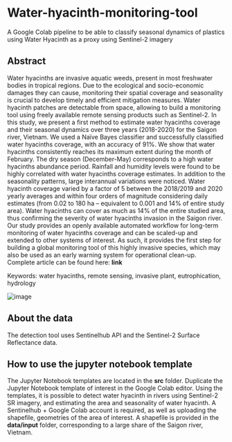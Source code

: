# Water-hyacinth-monitoring-tool
A Google Colab pipeline to be able to classify seasonal dynamics of plastics using Water Hyacinth as a proxy using Sentinel-2 imagery

## Abstract
Water hyacinths are invasive aquatic weeds, present in most freshwater bodies in tropical regions. Due to the ecological and socio-economic damages they can cause, monitoring their spatial coverage and seasonality is crucial to develop timely and efficient mitigation measures. Water hyacinth patches are detectable from space, allowing to build a monitoring tool using freely available remote sensing products such as Sentinel-2. In this study, we present a first method to estimate water hyacinths coverage and their seasonal dynamics over three years (2018-2020) for the Saigon river, Vietnam. We used a Naïve Bayes classifier and successfully classified water hyacinths coverage, with an accuracy of  91%. We show that water hyacinths consistently reaches its maximum extent during the month of February. The dry season (December-May) corresponds to a high water hyacinths abundance period. Rainfall and humidity levels were found to be highly correlated with water hyacinths coverage estimates. In addition to the seasonality patterns, large interannual variations were noticed. Water hyacinth coverage varied by a factor of 5 between the 2018/2019 and 2020 yearly averages and within four orders of magnitude considering daily estimates (from 0.02 to 180 ha – equivalent to 0.001 and 14% of entire study area). Water hyacinths can cover as much as 14% of the entire studied area, thus confirming the severity of water hyacinths invasion in the Saigon river. Our study provides an openly available automated workflow for long-term monitoring of water hyacinths coverage and can be scaled-up and extended to other systems of interest. As such, it provides the first step for building a global monitoring tool of this highly invasive species, which may also be used as an early warning system for operational clean-up. Complete article can be found here: **link**

Keywords: water hyacinths, remote sensing, invasive plant, eutrophication, hydrology 


![image](https://user-images.githubusercontent.com/48392221/130446716-22147c30-88b0-40f3-869b-f3266ab73d06.png)

## About the data
The detection tool uses Sentinelhub API and the Sentinel-2 Surface Reflectance data.

## How to use the jupyter notebook template
The Jupyter Notebook templates are located in the **src** folder. Duplicate the Jupyter Notebook template of interest in the Google Colab editor. Using the templates, it is possible to detect water hyacinth in rivers using Sentinel-2 SR imagery, and estimating the area and seasonality of water hyacinth. A Sentinelhub + Google Colab account is required, as well as uploading the shapefile, geometries of the area of interest. A shapefile is provided in the **data/input** folder, corresponding to a large share of the Saigon river, Vietnam. 
